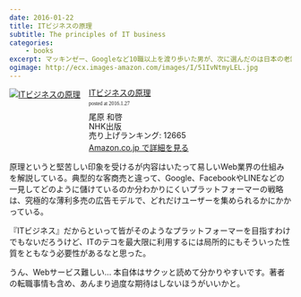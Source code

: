 ```yaml
---
date: 2016-01-22
title: ITビジネスの原理
subtitle: The principles of IT business
categories: 
    - books
excerpt: マッキンゼー、Googleなど10職以上を渡り歩いた男が、次に選んだのは日本の老舗IT企業だった―ネット登場から20年。数々の現場にいたからこそ知り得たITビジネスの仕組みをこの一冊で圧縮体験。
ogimage: http://ecx.images-amazon.com/images/I/51IvNtmyLEL.jpg
---
```


<div class="azlink-box"><div class="azlink-image" style="float:left"><a href="http://www.amazon.co.jp/exec/obidos/ASIN/4140816244/warikiru-22/" name="azlinklink" target="_blank"><img src="http://ecx.images-amazon.com/images/I/51IvNtmyLEL._SL160_.jpg" alt="ITビジネスの原理" style="border:none" /></a></div><div class="azlink-info" style="float:left;margin-left:15px;line-height:120%"><div class="azlink-name" style="margin-bottom:10px;line-height:120%"><a href="http://www.amazon.co.jp/exec/obidos/ASIN/4140816244/warikiru-22/" name="azlinklink" target="_blank">ITビジネスの原理</a><div class="azlink-powered-date" style="font-size:7pt;margin-top:5px;font-family:verdana;line-height:120%">posted at 2016.1.27</div></div><div class="azlink-detail">尾原 和啓<br />NHK出版<br />売り上げランキング: 12665<br /></div><div class="azlink-link" style="margin-top:5px"><a href="http://www.amazon.co.jp/exec/obidos/ASIN/4140816244/warikiru-22/" target="_blank">Amazon.co.jp で詳細を見る</a></div></div><div class="azlink-footer" style="clear:left"></div></div>

原理というと堅苦しい印象を受けるが内容はいたって易しいWeb業界の仕組みを解説している。典型的な客商売と違って、Google、FacebookやLINEなどの一見してどのように儲けているのか分わかりにくいプラットフォーマーの戦略は、究極的な薄利多売の広告モデルで、どれだけユーザーを集められるかにかかっている。

『ITビジネス』だからといって皆がそのようなプラットフォーマーを目指すわけでもないだろうけど、ITのテコを最大限に利用するには局所的にもそういった性質をともなう必要性があるなと思った。

うん、Webサービス難しい... 本自体はサクッと読めて分かりやすいです。著者の転職事情も含め、あんまり過度な期待はしないほうがいいかと。

